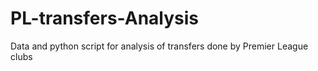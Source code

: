 # PL-transfers-Analysis
Data and python script for analysis of transfers done by Premier League clubs
